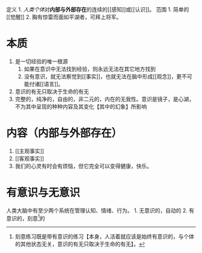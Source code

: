 定义
	1. *人类个体*对**内部与外部存在**的连续的[[感知]]或[[认识]]。
范围
	1. 简单的[[觉醒]] 
	2. 胸有惊雷而面如平湖者，可拜上将军。
# 本质
1. 是一切经验的唯一根源
	1. 如果在意识中无法找到经验，则永远无法在其它地方找到
	2. 没有意识，就无法察觉到[[事实]]，也就无法在脑中形成[[观念]]，更不可能付诸[[语言]]。
2. 意识的有无只取决于生命的有无
3. 完整的，纯净的，自由的，非二元的，内在的无我性。意识是镜子，是心湖，不为其中呈现的种种内容及其变化【其中的幻象】所影响
# 内容（内部与外部存在）
1. [[主观事实]] 
2. [[客观事实]] 
1. 我们的心灵有时会有烦恼，但它完全可以变得健康，快乐。
# 有意识与无意识
人类大脑中有至少两个系统在管理认知、情绪、行为。
	1. 无意识的，自动的
	2. 有意识的，刻意[^1]的




[^1]: 刻意练习既是带有意识的练习【本身，人活着就应该是始终有意识的，与个体的其他状态无关，意识的有无只取决于生命的有无】。